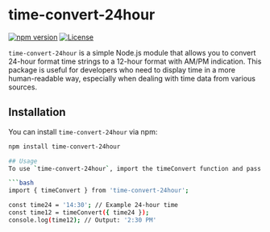 # time-convert-24hour

[![npm version](https://img.shields.io/npm/v/time-convert-24hour.svg)](https://www.npmjs.com/package/time-convert-24hour)
[![License](https://img.shields.io/badge/license-MIT-blue.svg)](https://github.com/yourusername/time-convert-24hour/blob/main/LICENSE)

`time-convert-24hour` is a simple Node.js module that allows you to convert 24-hour format time strings to a 12-hour format with AM/PM indication. This package is useful for developers who need to display time in a more human-readable way, especially when dealing with time data from various sources.

## Installation

You can install `time-convert-24hour` via npm:

```bash
npm install time-convert-24hour

## Usage
To use `time-convert-24hour`, import the timeConvert function and pass a 24-hour format time string as an argument. The function will return the time in a 12-hour format with AM/PM.

```bash
import { timeConvert } from 'time-convert-24hour';

const time24 = '14:30'; // Example 24-hour time
const time12 = timeConvert({ time24 });
console.log(time12); // Output: '2:30 PM'

